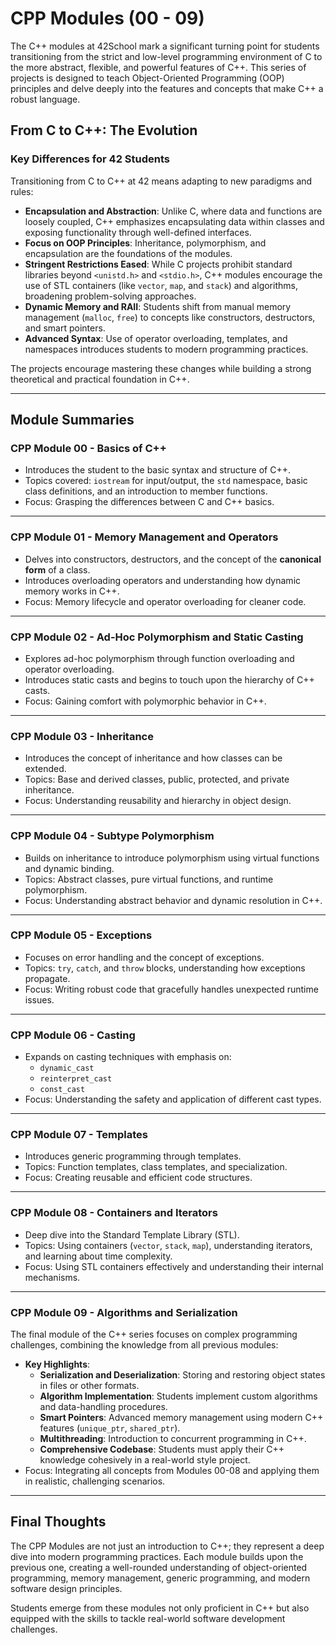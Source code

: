 # CPP Modules (00 - 09)

The C++ modules at 42School mark a significant turning point for students transitioning from the strict and low-level programming environment of C to the more abstract, flexible, and powerful features of C++. This series of projects is designed to teach Object-Oriented Programming (OOP) principles and delve deeply into the features and concepts that make C++ a robust language.

## From C to C++: The Evolution

### Key Differences for 42 Students
Transitioning from C to C++ at 42 means adapting to new paradigms and rules:
- **Encapsulation and Abstraction**: Unlike C, where data and functions are loosely coupled, C++ emphasizes encapsulating data within classes and exposing functionality through well-defined interfaces.
- **Focus on OOP Principles**: Inheritance, polymorphism, and encapsulation are the foundations of the modules.
- **Stringent Restrictions Eased**: While C projects prohibit standard libraries beyond `<unistd.h>` and `<stdio.h>`, C++ modules encourage the use of STL containers (like `vector`, `map`, and `stack`) and algorithms, broadening problem-solving approaches.
- **Dynamic Memory and RAII**: Students shift from manual memory management (`malloc`, `free`) to concepts like constructors, destructors, and smart pointers.
- **Advanced Syntax**: Use of operator overloading, templates, and namespaces introduces students to modern programming practices.

The projects encourage mastering these changes while building a strong theoretical and practical foundation in C++.

---

## Module Summaries

### **CPP Module 00** - Basics of C++
- Introduces the student to the basic syntax and structure of C++.
- Topics covered: `iostream` for input/output, the `std` namespace, basic class definitions, and an introduction to member functions.
- Focus: Grasping the differences between C and C++ basics.

---

### **CPP Module 01** - Memory Management and Operators
- Delves into constructors, destructors, and the concept of the **canonical form** of a class.
- Introduces overloading operators and understanding how dynamic memory works in C++.
- Focus: Memory lifecycle and operator overloading for cleaner code.

---

### **CPP Module 02** - Ad-Hoc Polymorphism and Static Casting
- Explores ad-hoc polymorphism through function overloading and operator overloading.
- Introduces static casts and begins to touch upon the hierarchy of C++ casts.
- Focus: Gaining comfort with polymorphic behavior in C++.

---

### **CPP Module 03** - Inheritance
- Introduces the concept of inheritance and how classes can be extended.
- Topics: Base and derived classes, public, protected, and private inheritance.
- Focus: Understanding reusability and hierarchy in object design.

---

### **CPP Module 04** - Subtype Polymorphism
- Builds on inheritance to introduce polymorphism using virtual functions and dynamic binding.
- Topics: Abstract classes, pure virtual functions, and runtime polymorphism.
- Focus: Understanding abstract behavior and dynamic resolution in C++.

---

### **CPP Module 05** - Exceptions
- Focuses on error handling and the concept of exceptions.
- Topics: `try`, `catch`, and `throw` blocks, understanding how exceptions propagate.
- Focus: Writing robust code that gracefully handles unexpected runtime issues.

---

### **CPP Module 06** - Casting
- Expands on casting techniques with emphasis on:
  - `dynamic_cast`
  - `reinterpret_cast`
  - `const_cast`
- Focus: Understanding the safety and application of different cast types.

---

### **CPP Module 07** - Templates
- Introduces generic programming through templates.
- Topics: Function templates, class templates, and specialization.
- Focus: Creating reusable and efficient code structures.

---

### **CPP Module 08** - Containers and Iterators
- Deep dive into the Standard Template Library (STL).
- Topics: Using containers (`vector`, `stack`, `map`), understanding iterators, and learning about time complexity.
- Focus: Using STL containers effectively and understanding their internal mechanisms.

---

### **CPP Module 09** - Algorithms and Serialization
The final module of the C++ series focuses on complex programming challenges, combining the knowledge from all previous modules:
- **Key Highlights**:
  - **Serialization and Deserialization**: Storing and restoring object states in files or other formats.
  - **Algorithm Implementation**: Students implement custom algorithms and data-handling procedures.
  - **Smart Pointers**: Advanced memory management using modern C++ features (`unique_ptr`, `shared_ptr`).
  - **Multithreading**: Introduction to concurrent programming in C++.
  - **Comprehensive Codebase**: Students must apply their C++ knowledge cohesively in a real-world style project.
- Focus: Integrating all concepts from Modules 00-08 and applying them in realistic, challenging scenarios.

---

## Final Thoughts

The CPP Modules are not just an introduction to C++; they represent a deep dive into modern programming practices. Each module builds upon the previous one, creating a well-rounded understanding of object-oriented programming, memory management, generic programming, and modern software design principles.

Students emerge from these modules not only proficient in C++ but also equipped with the skills to tackle real-world software development challenges.
